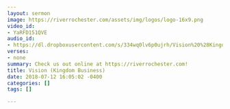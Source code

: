 ```yaml
---
layout: sermon
image: https://riverrochester.com/assets/img/logos/logo-16x9.png
video_id:
- YaRFD151QVE
audio_id:
- https://dl.dropboxusercontent.com/s/334wq0lv6p0ujrh/Vision%20%28Kingdom%20Business%29.mp3?dl=0
verses:
- none
summary: Check us out online at https://riverrochester.com!
title: Vision (Kingdom Business)
date: 2018-07-12 16:05:02 -0400
categories: []
tags: []

---
```

